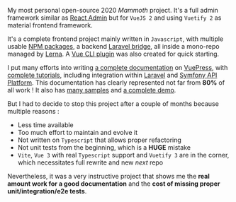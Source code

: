 My most personal open-source 2020 *Mammoth* project. It's a full admin framework similar as [React Admin](https://marmelab.com/react-admin/) but for `VueJS 2` and using `Vuetify 2` as material frontend framework.

It's a complete frontend project mainly written in `Javascript`, with multiple usable [NPM packages](https://www.npmjs.com/package/vuetify-admin), a backend [Laravel bridge](https://github.com/okami101/laravel-admin), all inside a mono-repo managed by [Lerna](https://lerna.js.org/). A [Vue CLI plugin](https://www.npmjs.com/package/vue-cli-plugin-vuetify-admin) was also created for quick starting.

I put many efforts into writing [a complete documentation](https://www.okami101.io/vuetify-admin) on [VuePress](https://vuepress.vuejs.org/), with [complete tutorials](https://www.okami101.io/vuetify-admin/guide/tutorial.html), including integration within [Laravel](https://www.okami101.io/vuetify-admin/guide/laravel.html) and [Symfony API Platform](https://www.okami101.io/vuetify-admin/guide/api-platform.html). This documentation has clearly represented not far from **80%** of all work ! It also has [many samples](https://github.com/okami101/vuetify-admin/tree/master/examples) and [a complete demo](https://va-demo.okami101.io/).

But I had to decide to stop this project after a couple of months because multiple reasons :

* Less time available
* Too much effort to maintain and evolve it
* Not written on `Typescript` that allows proper refactoring
* Not unit tests from the beginning, which is a **HUGE** mistake
* `Vite`, `Vue 3` with real `Typescript` support and `Vuetify 3` are in the corner, which necessitates full rewrite and new *next* repo

Nevertheless, it was a very instructive project that shows me the **real amount work for a good documentation** and the **cost of missing proper unit/integration/e2e tests**.

